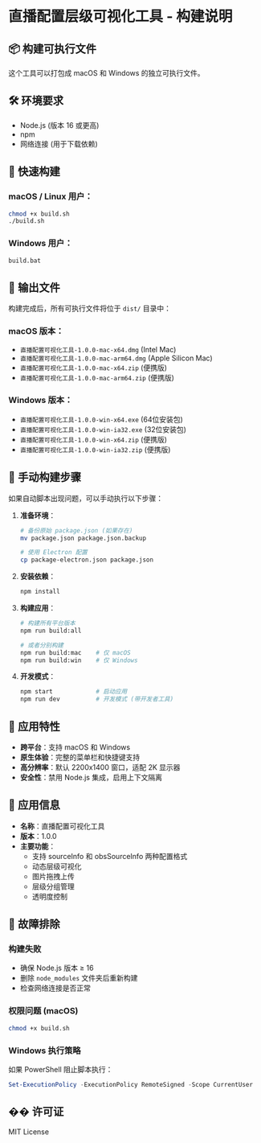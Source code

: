 # 直播配置层级可视化工具 - 构建说明

## 📦 构建可执行文件

这个工具可以打包成 macOS 和 Windows 的独立可执行文件。

## 🛠️ 环境要求

- Node.js (版本 16 或更高)
- npm
- 网络连接 (用于下载依赖)

## 🚀 快速构建

### macOS / Linux 用户：
```bash
chmod +x build.sh
./build.sh
```

### Windows 用户：
```cmd
build.bat
```

## 📁 输出文件

构建完成后，所有可执行文件将位于 `dist/` 目录中：

### macOS 版本：
- `直播配置可视化工具-1.0.0-mac-x64.dmg` (Intel Mac)
- `直播配置可视化工具-1.0.0-mac-arm64.dmg` (Apple Silicon Mac)
- `直播配置可视化工具-1.0.0-mac-x64.zip` (便携版)
- `直播配置可视化工具-1.0.0-mac-arm64.zip` (便携版)

### Windows 版本：
- `直播配置可视化工具-1.0.0-win-x64.exe` (64位安装包)
- `直播配置可视化工具-1.0.0-win-ia32.exe` (32位安装包)
- `直播配置可视化工具-1.0.0-win-x64.zip` (便携版)
- `直播配置可视化工具-1.0.0-win-ia32.zip` (便携版)

## 🔧 手动构建步骤

如果自动脚本出现问题，可以手动执行以下步骤：

1. **准备环境**：
   ```bash
   # 备份原始 package.json (如果存在)
   mv package.json package.json.backup
   
   # 使用 Electron 配置
   cp package-electron.json package.json
   ```

2. **安装依赖**：
   ```bash
   npm install
   ```

3. **构建应用**：
   ```bash
   # 构建所有平台版本
   npm run build:all
   
   # 或者分别构建
   npm run build:mac    # 仅 macOS
   npm run build:win    # 仅 Windows
   ```

4. **开发模式**：
   ```bash
   npm start            # 启动应用
   npm run dev          # 开发模式 (带开发者工具)
   ```

## 🎯 应用特性

- **跨平台**：支持 macOS 和 Windows
- **原生体验**：完整的菜单栏和快捷键支持
- **高分辨率**：默认 2200x1400 窗口，适配 2K 显示器
- **安全性**：禁用 Node.js 集成，启用上下文隔离

## 📱 应用信息

- **名称**：直播配置可视化工具
- **版本**：1.0.0
- **主要功能**：
  - 支持 sourceInfo 和 obsSourceInfo 两种配置格式
  - 动态层级可视化
  - 图片拖拽上传
  - 层级分组管理
  - 透明度控制

## 🐛 故障排除

### 构建失败
- 确保 Node.js 版本 ≥ 16
- 删除 `node_modules` 文件夹后重新构建
- 检查网络连接是否正常

### 权限问题 (macOS)
```bash
chmod +x build.sh
```

### Windows 执行策略
如果 PowerShell 阻止脚本执行：
```powershell
Set-ExecutionPolicy -ExecutionPolicy RemoteSigned -Scope CurrentUser
```

## �� 许可证

MIT License 